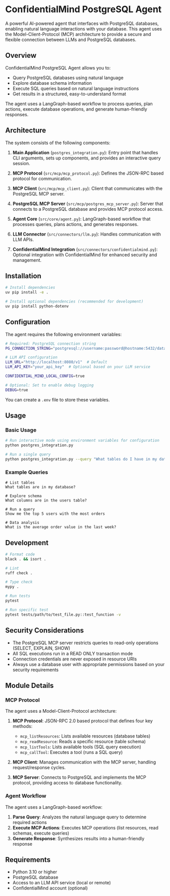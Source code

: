 # ConfidentialMind PostgreSQL Agent

A powerful AI-powered agent that interfaces with PostgreSQL databases, enabling natural language interactions with your database. This agent uses the Model-Client-Protocol (MCP) architecture to provide a secure and flexible connection between LLMs and PostgreSQL databases.

## Overview

ConfidentialMind PostgreSQL Agent allows you to:

- Query PostgreSQL databases using natural language
- Explore database schema information
- Execute SQL queries based on natural language instructions
- Get results in a structured, easy-to-understand format

The agent uses a LangGraph-based workflow to process queries, plan actions, execute database operations, and generate human-friendly responses.

## Architecture

The system consists of the following components:

1. **Main Application** (`postgres_integration.py`): Entry point that handles CLI arguments, sets up components, and provides an interactive query session.

2. **MCP Protocol** (`src/mcp/mcp_protocol.py`): Defines the JSON-RPC based protocol for communication.

3. **MCP Client** (`src/mcp/mcp_client.py`): Client that communicates with the PostgreSQL MCP server.

4. **PostgreSQL MCP Server** (`src/mcp/postgres_mcp_server.py`): Server that connects to a PostgreSQL database and provides MCP protocol access.

5. **Agent Core** (`src/core/agent.py`): LangGraph-based workflow that processes queries, plans actions, and generates responses.

6. **LLM Connector** (`src/connectors/llm.py`): Handles communication with LLM APIs.

7. **ConfidentialMind Integration** (`src/connectors/confidentialmind.py`): Optional integration with ConfidentialMind for enhanced security and management.

## Installation

```bash
# Install dependencies
uv pip install -e .

# Install optional dependencies (recommended for development)
uv pip install python-dotenv
```

## Configuration

The agent requires the following environment variables:

```bash
# Required: PostgreSQL connection string
PG_CONNECTION_STRING="postgresql://username:password@hostname:5432/database"

# LLM API configuration
LLM_URL="http://localhost:8080/v1"  # Default
LLM_API_KEY="your_api_key"  # Optional based on your LLM service

CONFIDENTIAL_MIND_LOCAL_CONFIG=true

# Optional: Set to enable debug logging
DEBUG=true
```

You can create a `.env` file to store these variables.

## Usage

### Basic Usage

```bash
# Run interactive mode using environment variables for configuration
python postgres_integration.py

# Run a single query
python postgres_integration.py --query "What tables do I have in my database?"
```

### Example Queries

```
# List tables
What tables are in my database?

# Explore schema
What columns are in the users table?

# Run a query
Show me the top 5 users with the most orders

# Data analysis
What is the average order value in the last week?
```

## Development

```bash
# Format code
black . && isort .

# Lint
ruff check .

# Type check
mypy .

# Run tests
pytest

# Run specific test
pytest tests/path/to/test_file.py::test_function -v
```

## Security Considerations

- The PostgreSQL MCP server restricts queries to read-only operations (SELECT, EXPLAIN, SHOW)
- All SQL executions run in a READ ONLY transaction mode
- Connection credentials are never exposed in resource URIs
- Always use a database user with appropriate permissions based on your security requirements

## Module Details

### MCP Protocol

The agent uses a Model-Client-Protocol architecture:

1. **MCP Protocol**: JSON-RPC 2.0 based protocol that defines four key methods:

   - `mcp_listResources`: Lists available resources (database tables)
   - `mcp_readResource`: Reads a specific resource (table schema)
   - `mcp_listTools`: Lists available tools (SQL query execution)
   - `mcp_callTool`: Executes a tool (runs a SQL query)

2. **MCP Client**: Manages communication with the MCP server, handling request/response cycles.

3. **MCP Server**: Connects to PostgreSQL and implements the MCP protocol, providing access to database functionality.

### Agent Workflow

The agent uses a LangGraph-based workflow:

1. **Parse Query**: Analyzes the natural language query to determine required actions
2. **Execute MCP Actions**: Executes MCP operations (list resources, read schemas, execute queries)
3. **Generate Response**: Synthesizes results into a human-friendly response

## Requirements

- Python 3.10 or higher
- PostgreSQL database
- Access to an LLM API service (local or remote)
- ConfidentialMind account (optional)
